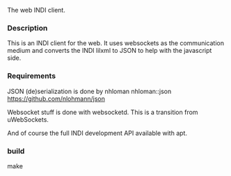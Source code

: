 The web INDI client. 


### Description ###
This is an INDI client for the web. 
It uses websockets as the communication medium and
converts the INDI lilxml to JSON to help with the javascript
side. 


### Requirements ####
JSON (de)serialization is done by nhloman
nhloman::json <https://github.com/nlohmann/json>

Websocket stuff is done with websocketd. This is a 
transition from uWebSockets.




And of course the full INDI development API available with apt. 


### build ###
make
